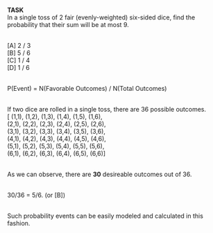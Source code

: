 <b>TASK</b><br />
In a single toss of 2 fair (evenly-weighted) six-sided dice, find the probability that their sum will be at most 9.<br /><br />

[A] 2 / 3<br />
[B] 5 / 6<br />
[C] 1 / 4<br />
[D] 1 / 6<br /><br />

P(Event) = N(Favorable Outcomes) / N(Total Outcomes)<br /><br />

If two dice are rolled in a single toss, there are 36 possible outcomes.<br />
[ (1,1), (1,2), (1,3), (1,4), (1,5), (1,6),<br />
(2,1), (2,2), (2,3), (2,4), (2,5), (2,6),<br />
(3,1), (3,2), (3,3), (3,4), (3,5), (3,6),<br />
(4,1), (4,2), (4,3), (4,4), (4,5), (4,6),<br />
(5,1), (5,2), (5,3), (5,4), (5,5), (5,6),<br />
(6,1), (6,2), (6,3), (6,4), (6,5), (6,6)]<br /><br />

As we can observe, there are <b>30</b> desireable outcomes out of 36.<br /><br />

30/36 = 5/6. (or [B])<br /><br />

Such probability events can be easily modeled and calculated in this fashion.<br /><br />
